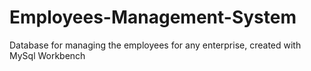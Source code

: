 # Employees-Management-System
Database for managing the employees for any enterprise, created with MySql Workbench

